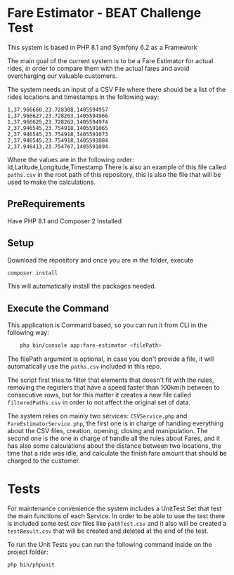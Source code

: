 # Fare Estimator - BEAT Challenge Test

This system is based in PHP 8.1 and Symfony 6.2 as a Framework

The main goal of the current system is to be a Fare Estimator for actual rides,
in order to compare them with the actual fares and avoid overcharging our valuable customers.


The system needs an input of a CSV File where there should be a list of the rides locations and timestamps in the following way:

```
1,37.966660,23.728308,1405594957
1,37.966627,23.728263,1405594966
1,37.966625,23.728263,1405594974
2,37.946545,23.754918,1405591065
2,37.946545,23.754918,1405591073
2,37.946545,23.754918,1405591084
2,37.946413,23.754767,1405591094
```

Where the values are in the following order: Id,Latitude,Longitude,Timestamp
There is also an example of this file called `paths.csv` in the root path of this repository,
this is also the file that will be used to make the calculations.

## PreRequirements

Have PHP 8.1 and Composer 2 Installed

## Setup

Download the repository and once you are in the folder, execute

```bash
composer install
```

This will automatically install the packages needed.

## Execute the Command

This application is Command based, so you can run it from CLI in the following way:
```bash
    php bin/console app:fare-estimator <filePath> 
```

The filePath argument is optional, in case you don't provide a file, it will automatically use the `paths.csv` included in this repo.

The script first tries to filter that elements that doesn't fit with the rules, removing the registers that have a speed faster than 100km/h
between to consecutive rows, but for this matter it creates a new file called `filteredPaths.csv` in order to not affect the original set of data.

The system relies on mainly two services: `CSVService.php` and `FareEstimatorService.php`, the first one is in charge of handling everything about
the CSV files, creation, opening, closing and manipulation. The second one is the one in charge of handle all the rules about Fares, and it has
also some calculations about the distance between two locations, the time that a ride was idle, and calculate the finish fare amount that should be charged to the customer.


# Tests

For maintenance convenience the system includes a UnitTest Set that test the main functions of each Service. In order to be able to use the test
there is included some test csv files like `pathTest.csv` and it also will be created a `testResult.csv` that will be created and deleted at the end of the test.

To run the Unit Tests you can run the following command inside on the project folder:

```bash
php bin/phpunit
```







